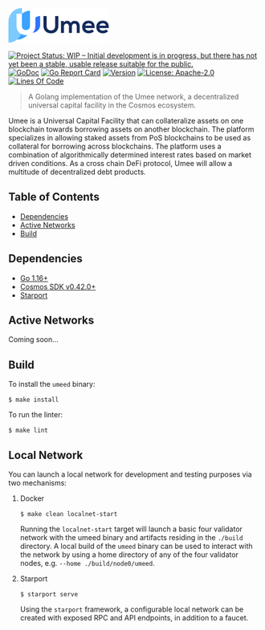![Logo!](assets/umee-small-logo.png)

[![Project Status: WIP – Initial development is in progress, but there has not yet been a stable, usable release suitable for the public.](https://img.shields.io/badge/repo%20status-WIP-yellow.svg?style=flat-square)](https://www.repostatus.org/#wip)
[![GoDoc](https://img.shields.io/badge/godoc-reference-blue?style=flat-square&logo=go)](https://godoc.org/github.com/umee-network/umee)
[![Go Report Card](https://goreportcard.com/badge/github.com/umee-network/umee?style=flat-square)](https://goreportcard.com/report/github.com/umee-network/umee)
[![Version](https://img.shields.io/github/tag/umee-network/umee.svg?style=flat-square)](https://github.com/umee-network/umee/releases/latest)
[![License: Apache-2.0](https://img.shields.io/github/license/umee-network/umee.svg?style=flat-square)](https://github.com/umee-network/umee/blob/main/LICENSE)
[![Lines Of Code](https://img.shields.io/tokei/lines/github/umee-network/umee?style=flat-square)](https://github.com/umee-network/umee)
<!-- [![Lint Status](https://github.com/umee-network/umee/workflows/Lint/badge.svg)](https://tokei.rs/b1/github/umee-network/umee) -->

> A Golang implementation of the Umee network, a decentralized universal capital
facility in the Cosmos ecosystem.

Umee is a Universal Capital Facility that can collateralize assets on one blockchain
towards borrowing assets on another blockchain. The platform specializes in
allowing staked assets from PoS blockchains to be used as collateral for borrowing
across blockchains. The platform uses a combination of algorithmically determined
interest rates based on market driven conditions. As a cross chain DeFi protocol,
Umee will allow a multitude of decentralized debt products.

## Table of Contents

- [Dependencies](#dependencies)
- [Active Networks](#active-networks)
- [Build](#build)

## Dependencies

- [Go 1.16+](https://golang.org/dl/)
- [Cosmos SDK v0.42.0+](https://github.com/cosmos/cosmos-sdk/releases)
- [Starport](https://docs.starport.network/intro/install.html)

## Active Networks

Coming soon...

## Build

To install the `umeed` binary:

```shell
$ make install
```

To run the linter:

```shell
$ make lint
```

## Local Network

You can launch a local network for development and testing purposes via two
mechanisms:

1. Docker

   ```shell
   $ make clean localnet-start
   ```

   Running the `localnet-start` target will launch a basic four validator network
   with the umeed binary and artifacts residing in the `./build` directory. A local
   build of the `umeed` binary can be used to interact with the network by using a
   home directory of any of the four validator nodes, e.g. `--home ./build/node0/umeed`.

2. Starport

   ```shell
   $ starport serve
   ```

   Using the `starport` framework, a configurable local network can be created
   with exposed RPC and API endpoints, in addition to a faucet.
